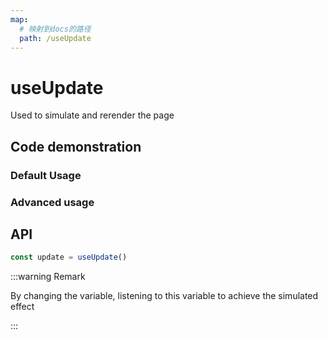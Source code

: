 ```yaml
---
map:
  # 映射到docs的路径
  path: /useUpdate
---
```


# useUpdate

Used to simulate and rerender the page

## Code demonstration

### Default Usage

<demo src="useUpdate/demo.vue"
  language="vue"
  title="Default Usage"
  desc="Listen to the dynamic rendering page with watch by changing the object of ref"> </demo>

### Advanced usage

<demo src="useUpdate/demo1.vue"
  language="vue"
  title=""
  desc="Change the hash value to refresh the page"> </demo>

## API

```typescript
const update = useUpdate()
```

:::warning Remark

By changing the variable, listening to this variable to achieve the simulated effect

:::
